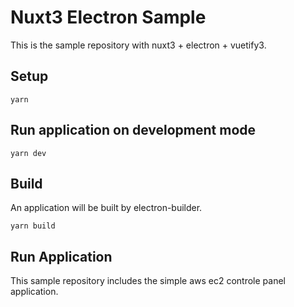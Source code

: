# Nuxt3 Electron Sample

This is the sample repository with nuxt3 + electron + vuetify3.

## Setup

```
yarn
```

## Run application on development mode

```
yarn dev
```

## Build

An application will be built by electron-builder.

```
yarn build
```

## Run Application

This sample repository includes the simple aws ec2 controle panel application.
